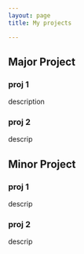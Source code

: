 ```yaml
---
layout: page
title: My projects

---
```

## Major Project
### proj 1
description
### proj 2
descrip
## Minor Project
### proj 1
descrip
### proj 2
descrip
